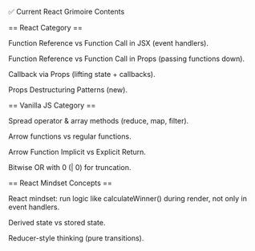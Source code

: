 ✅ Current React Grimoire Contents

== React Category ==

Function Reference vs Function Call in JSX (event handlers).

Function Reference vs Function Call in Props (passing functions down).

Callback via Props (lifting state + callbacks).

Props Destructuring Patterns (new).

== Vanilla JS Category ==

Spread operator & array methods (reduce, map, filter).

Arrow functions vs regular functions.

Arrow Function Implicit vs Explicit Return.

Bitwise OR with 0 (| 0) for truncation.

== React Mindset Concepts ==

React mindset: run logic like calculateWinner() during render, not only in event handlers.

Derived state vs stored state.

Reducer-style thinking (pure transitions).